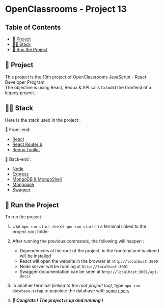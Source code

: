 # OpenClassrooms - Project 13

## Table of Contents

- [📖 Project](#-project)
- [🧑‍💻 Stack](#-stack)
- [🚀 Run the Project](#-run-the-project)

## 📖 Project

This project is the 13th project of OpenClassrooms JavaScript - React Developer Program.\
The objective is using React, Redux & API calls to build the frontend of a legacy project.

## 🧑‍💻 Stack

Here is the stack used in the project :

🌅 Front-end:

- [React](https://react.dev/)
- [React Router 6](https://reactrouter.com/en/main)
- [Redux Toolkit](https://redux-toolkit.js.org/)

🌄 Back-end :

- [Node](https://nodejs.org/en)
- [Express](https://expressjs.com/)
- [MongoDB & MongoShell](https://www.mongodb.com/try/download/community)
- [Mongoose](https://mongoosejs.com/)
- [Swagger](https://swagger.io/)

## 🚀 Run the Project

To run the project :

1. Use `npm run start-dev` or `npm run start` in a terminal linked to the project root folder
2. After running the previous commands, the following will happen :

   - Dependencies at the root of the project, in the frontend and backend will be installed
   - React will open the website in the browser at `http://localhost:3000`
   - Node server will be running at `http://localhost:3001`
   - Swagger documentation can be seen at `http://localhost:3001/api-docs/`

3. In another terminal _(linked to the root project too)_, type `npm run database-setup` to populate the database with [some users](./server/README.md)
4. **_🎉 Congrats ! The project is up and running !_**
